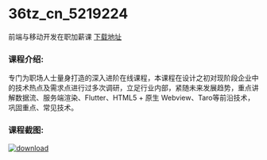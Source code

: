 # 36tz_cn_5219224
前端与移动开发在职加薪课
[下载地址](http://www.36tz.cn/article/5219224 "下载地址")
### 课程介绍:
专门为职场人士量身打造的深入进阶在线课程，本课程在设计之初对现阶段企业中的技术热点及需求点进行过多次调研，立足行业内部，紧随未来发展趋势，重点讲解数据流、服务端渲染、Flutter、HTML5 + 原生 Webview、Taro等前沿技术，巩固重点、常见技术。

### 课程截图:
[![download](http://36tz.cn/muke_img/2021_03_2-105.png "下载地址")](http://www.36tz.cn "下载地址")
